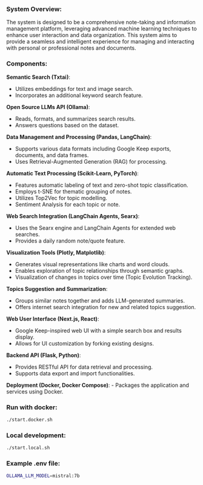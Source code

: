 ### System Overview:
The system is designed to be a comprehensive note-taking and information management platform, leveraging advanced machine learning techniques to enhance user interaction and data organization. This system aims to provide a seamless and intelligent experience for managing and interacting with personal or professional notes and documents.

### Components:
**Semantic Search (Txtai)**:
   - Utilizes embeddings for text and image search.
   - Incorporates an additional keyword search feature.

**Open Source LLMs API (Ollama)**:
   - Reads, formats, and summarizes search results.
   - Answers questions based on the dataset.

**Data Management and Processing (Pandas, LangChain)**:
   - Supports various data formats including Google Keep exports, documents, and data frames.
   - Uses Retrieval-Augmented Generation (RAG) for processing.

**Automatic Text Processing (Scikit-Learn, PyTorch)**:
   - Features automatic labeling of text and zero-shot topic classification.
   - Employs t-SNE for thematic grouping of notes.
   - Utilizes Top2Vec for topic modelling.
   - Sentiment Analysis for each topic or note.

**Web Search Integration (LangChain Agents, Searx)**:
   - Uses the Searx engine and LangChain Agents for extended web searches.
   - Provides a daily random note/quote feature.

**Visualization Tools (Plotly, Matplotlib)**:
   - Generates visual representations like charts and word clouds.
   - Enables exploration of topic relationships through semantic graphs.
   - Visualization of changes in topics over time (Topic Evolution Tracking).

**Topics Suggestion and Summarization**:
   - Groups similar notes together and adds LLM-generated summaries.
   - Offers internet search integration for new and related topics suggestion.

**Web User Interface (Next.js, React)**:
   - Google Keep-inspired web UI with a simple search box and results display.
   - Allows for UI customization by forking existing designs.

**Backend API (Flask, Python)**:
   - Provides RESTful API for data retrieval and processing.
   - Supports data export and import functionalities.

**Deployment (Docker, Docker Compose)**:
    - Packages the application and services using Docker.

### Run with docker:
```bash
./start.docker.sh
```

### Local development:
```bash
./start.local.sh
```

### Example .env file:
```bash
OLLAMA_LLM_MODEL=mistral:7b
```